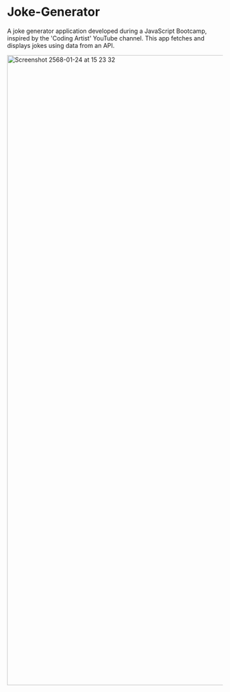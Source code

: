 # Joke-Generator
A joke generator application developed during a JavaScript Bootcamp, inspired by the 'Coding Artist' YouTube channel. This app fetches and displays jokes using data from an API.

<img width="1470" alt="Screenshot 2568-01-24 at 15 23 32" src="https://github.com/user-attachments/assets/589857ab-be99-4c12-b957-799f3a89ef95" />

